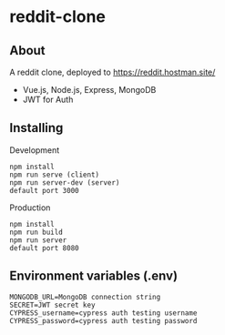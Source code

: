 # reddit-clone

## About <a name = "about"></a>

A reddit clone, deployed to https://reddit.hostman.site/

- Vue.js, Node.js, Express, MongoDB
- JWT for Auth

## Installing <a name = "installing"></a>

Development

```
npm install
npm run serve (client)
npm run server-dev (server)
default port 3000
```

Production

```
npm install
npm run build
npm run server
default port 8080
```

## Environment variables (.env) <a name = "env"></a>

```
MONGODB_URL=MongoDB connection string
SECRET=JWT secret key
CYPRESS_username=cypress auth testing username
CYPRESS_password=cypress auth testing password
```